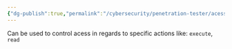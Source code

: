 ```yaml
---
{"dg-publish":true,"permalink":"/cybersecurity/penetration-tester/acess-control-lists/"}
---
```


Can be used to control acess in regards to specific actions like: `execute`, `read`